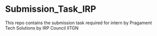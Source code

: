 # Submission_Task_IRP
This repo contains the submission task required for intern by Pragament Tech Solutions by IRP Council IITGN
